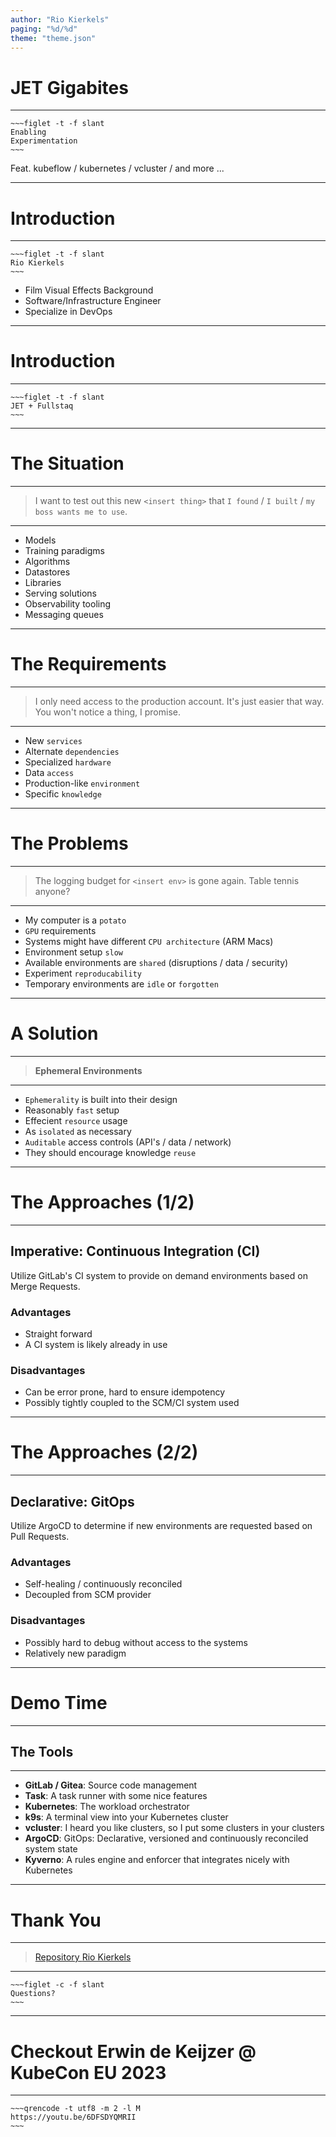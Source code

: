 ```yaml
---
author: "Rio Kierkels"
paging: "%d/%d"
theme: "theme.json"
---
```

# JET Gigabites
----

```
~~~figlet -t -f slant
Enabling
Experimentation
~~~
```
Feat. kubeflow / kubernetes / vcluster / and more ...

---

# Introduction
----

```
~~~figlet -t -f slant
Rio Kierkels
~~~
```
- Film Visual Effects Background
- Software/Infrastructure Engineer
- Specialize in DevOps

---

# Introduction

----

```
~~~figlet -t -f slant
JET + Fullstaq
~~~
```

---

# The Situation

----
> I want to test out this new `<insert thing>`
> that `I found` / `I built` / `my boss wants me to use`.
----

- Models
- Training paradigms
- Algorithms
- Datastores
- Libraries
- Serving solutions
- Observability tooling
- Messaging queues

---

# The Requirements

----
> I only need access to the production account.
> It's just easier that way. You won't notice a thing, I promise.
----

- New `services`
- Alternate `dependencies`
- Specialized `hardware`
- Data `access`
- Production-like `environment`
- Specific `knowledge`

---

# The Problems

----
> The logging budget for `<insert env>` is gone again.
> Table tennis anyone?
----

- My computer is a `potato`
- `GPU` requirements
- Systems might have different `CPU architecture` (ARM Macs)
- Environment setup `slow`
- Available environments are `shared` (disruptions / data / security)
- Experiment `reproducability`
- Temporary environments are `idle` or `forgotten`

---

# A Solution

----

> **Ephemeral Environments**

----

- `Ephemerality` is built into their design
- Reasonably `fast` setup
- Effecient `resource` usage
- As `isolated` as necessary
- `Auditable` access controls (API's / data / network)
- They should encourage knowledge `reuse`

---

# The Approaches (1/2)

----
## Imperative: Continuous Integration (CI)

Utilize GitLab's CI system to provide on demand environments based on Merge Requests.

### Advantages

- Straight forward
- A CI system is likely already in use

### Disadvantages

- Can be error prone, hard to ensure idempotency
- Possibly tightly coupled to the SCM/CI system used

---

# The Approaches (2/2)

----
## Declarative: GitOps

Utilize ArgoCD to determine if new environments are requested based on Pull Requests.

### Advantages

- Self-healing / continuously reconciled
- Decoupled from SCM provider

### Disadvantages

- Possibly hard to debug without access to the systems
- Relatively new paradigm

---

# Demo Time

----

## The Tools
----

- **GitLab / Gitea**: Source code management
- **Task**:           A task runner with some nice features
- **Kubernetes**:     The workload orchestrator
- **k9s**:            A terminal view into your Kubernetes cluster
- **vcluster**:       I heard you like clusters, so I put some clusters in your clusters
- **ArgoCD**:         GitOps: Declarative, versioned and continuously reconciled system state
- **Kyverno**:        A rules engine and enforcer that integrates nicely with Kubernetes

---

# Thank You

----
> [Repository      ](https://github.com/rio/enabling-experimentation-talk)
> [Rio Kierkels    ](r.kierkels@fullstaq.com)
----

```
~~~figlet -c -f slant
Questions?
~~~
```

---

# Checkout Erwin de Keijzer @ KubeCon EU 2023

----
```
~~~qrencode -t utf8 -m 2 -l M
https://youtu.be/6DFSDYQMRII
~~~
```
